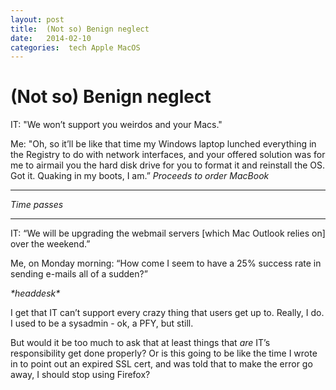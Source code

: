 ```yaml
---
layout: post
title:  (Not so) Benign neglect 
date:   2014-02-10 
categories:  tech Apple MacOS 
---
```


# (Not so) Benign neglect


IT: "We won’t support you weirdos and your Macs."

Me: "Oh, so it’ll be like that time my Windows laptop lunched everything in the Registry to do with network interfaces, and your offered solution was for me to airmail you the hard disk drive for you to format it and reinstall the OS. Got it. Quaking in my boots, I am.” *Proceeds to order MacBook*

***
*Time passes*
***

IT: “We will be upgrading the webmail servers \[which Mac Outlook relies on\] over the weekend.”

Me, on Monday morning: “How come I seem to have a 25% success rate in sending e-mails all of a sudden?”

*\*headdesk\**

I get that IT can’t support every crazy thing that users get up to. Really, I do. I used to be a sysadmin - ok, a PFY, but still.

But would it be too much to ask that at least things that *are* IT’s responsibility get done properly? Or is this going to be like the time I wrote in to point out an expired SSL cert, and was told that to make the error go away, I should stop using Firefox?

